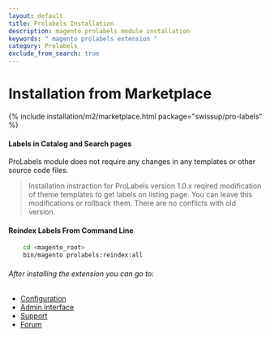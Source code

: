 ```yaml
---
layout: default
title: Prolabels Installation
description: magento prolabels module installation
keywords: " magento prolabels extension "
category: Prolabels
exclude_from_search: true
---
```


# Installation from Marketplace

{% include installation/m2/marketplace.html package="swissup/pro-labels" %}

#### Labels in Catalog and Search pages

ProLabels module does not require any changes in any templates or other source code files.

> Installation instraction for ProLabels version 1.0.x reqired modification of theme templates to get labels on listing page. You can leave this modifications or rollback them. There are no conflicts with old version.

#### Reindex Labels From Command Line

```bash
    cd <magento_root>
    bin/magento prolabels:reindex:all
```

###### After installing the extension you can go to:

* [Configuration](../configuration/)
* [Admin Interface](../interfaces/)
* [Support](https://swissuplabs.com/contacts/)
* [Forum](https://swissuplabs.com/magento-forum/)